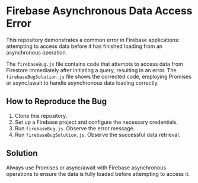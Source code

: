 # Firebase Asynchronous Data Access Error

This repository demonstrates a common error in Firebase applications: attempting to access data before it has finished loading from an asynchronous operation.

The `firebaseBug.js` file contains code that attempts to access data from Firestore immediately after initiating a query, resulting in an error.  The `firebaseBugSolution.js` file shows the corrected code, employing Promises or async/await to handle asynchronous data loading correctly.

## How to Reproduce the Bug
1.  Clone this repository.
2.  Set up a Firebase project and configure the necessary credentials.
3.  Run `firebaseBug.js`.  Observe the error message.
4.  Run `firebaseBugSolution.js`.  Observe the successful data retrieval.

## Solution
Always use Promises or async/await with Firebase asynchronous operations to ensure the data is fully loaded before attempting to access it.